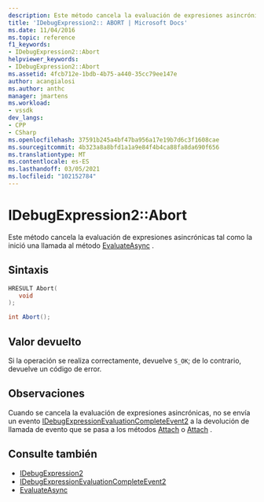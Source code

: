 ```yaml
---
description: Este método cancela la evaluación de expresiones asincrónicas tal como la inició una llamada al método EvaluateAsync).
title: 'IDebugExpression2:: ABORT | Microsoft Docs'
ms.date: 11/04/2016
ms.topic: reference
f1_keywords:
- IDebugExpression2::Abort
helpviewer_keywords:
- IDebugExpression2::Abort
ms.assetid: 4fcb712e-1bdb-4b75-a440-35cc79ee147e
author: acangialosi
ms.author: anthc
manager: jmartens
ms.workload:
- vssdk
dev_langs:
- CPP
- CSharp
ms.openlocfilehash: 37591b245a4bf47ba956a17e19b7d6c3f1608cae
ms.sourcegitcommit: 4b323a8a8bfd1a1a9e84f4b4ca88fa8da690f656
ms.translationtype: MT
ms.contentlocale: es-ES
ms.lasthandoff: 03/05/2021
ms.locfileid: "102152784"
---
```

# <a name="idebugexpression2abort"></a>IDebugExpression2::Abort
Este método cancela la evaluación de expresiones asincrónicas tal como la inició una llamada al método [EvaluateAsync](../../../extensibility/debugger/reference/idebugexpression2-evaluateasync.md) .

## <a name="syntax"></a>Sintaxis

```cpp
HRESULT Abort(
   void
);
```

```csharp
int Abort();
```

## <a name="return-value"></a>Valor devuelto
 Si la operación se realiza correctamente, devuelve `S_OK`; de lo contrario, devuelve un código de error.

## <a name="remarks"></a>Observaciones
 Cuando se cancela la evaluación de expresiones asincrónicas, no se envía un evento [IDebugExpressionEvaluationCompleteEvent2](../../../extensibility/debugger/reference/idebugexpressionevaluationcompleteevent2.md) a la devolución de llamada de evento que se pasa a los métodos [Attach](../../../extensibility/debugger/reference/idebugprogram2-attach.md) o [Attach](../../../extensibility/debugger/reference/idebugengine2-attach.md) .

## <a name="see-also"></a>Consulte también
- [IDebugExpression2](../../../extensibility/debugger/reference/idebugexpression2.md)
- [IDebugExpressionEvaluationCompleteEvent2](../../../extensibility/debugger/reference/idebugexpressionevaluationcompleteevent2.md)
- [EvaluateAsync](../../../extensibility/debugger/reference/idebugexpression2-evaluateasync.md)
